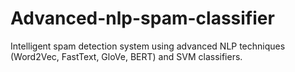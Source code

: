# Advanced-nlp-spam-classifier
Intelligent spam detection system using advanced NLP techniques (Word2Vec, FastText, GloVe, BERT) and SVM classifiers.
